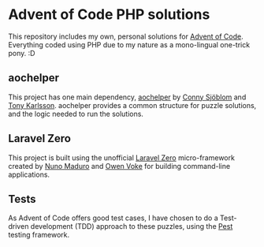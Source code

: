 # Advent of Code PHP solutions

This repository includes my own, personal solutions for [Advent of Code](https://adventofcode.com/). Everything coded using PHP due to my nature as a mono-lingual one-trick pony. :D

## aochelper

This project has one main dependency, [aochelper](https://github.com/nbtshq/aochelper) by [Conny Sjöblom](https://github.com/ConnySjoblom) and [Tony Karlsson](https://github.com/The-Sorce). aochelper provides a common structure for puzzle solutions, and the logic needed to run the solutions.


## Laravel Zero

This project is built using the unofficial [Laravel Zero](https://laravel-zero.com/) micro-framework created by [Nuno Maduro](https://github.com/nunomaduro) and [Owen Voke](https://github.com/owenvoke) for building command-line applications.

## Tests

As Advent of Code offers good test cases, I have chosen to do a Test-driven development (TDD) approach to these puzzles, using the [Pest](https://pestphp.com/) testing framework.